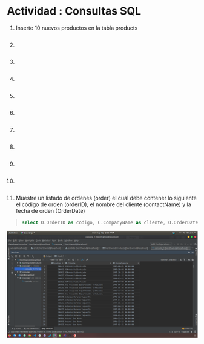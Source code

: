 # Actividad : Consultas SQL

1. Inserte 10 nuevos productos en la tabla products
> ```sql
>
>```

2. 
> ```sql
>
>```

3. 
> ```sql
>
>```

4. 
> ```sql
>
>```

5. 
> ```sql
>
>```

6. 
> ```sql
>
>

7. 
> ```sql
>
>

8. 
> ```sql
>
> 

9. 
> ```sql
>
>

10. 
> ```sql
>
>

11. Muestre un listado de ordenes (order) el cual debe contener lo siguiente el código
de orden (orderID), el nombre del cliente (contactName) y la fecha de orden
(OrderDate)

> ```sql
>select O.OrderID as codigo, C.CompanyName as cliente, O.OrderDate as fechaCompra from Orders as O inner join Customers C on O.CustomerID = C.CustomerID;
>```
![](https://github.com/erickjosue8916/analisis-numerico/blob/tarea-querys-sql/images/query_11.png)

